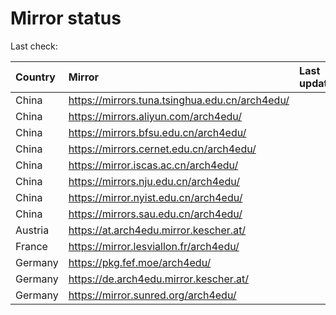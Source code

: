 <script src="./time.js"></script>
# Mirror status
Last check: <script type="text/javascript">localize(1724926944.9654286);</script>

|Country|Mirror|Last update|
|:------|:-----|:----------|
|China|https://mirrors.tuna.tsinghua.edu.cn/arch4edu/|<script type="text/javascript">localize(1724913683);</script>|
|China|https://mirrors.aliyun.com/arch4edu/|<script type="text/javascript">localize(1724870496);</script>|
|China|https://mirrors.bfsu.edu.cn/arch4edu/|<script type="text/javascript">localize(1724870496);</script>|
|China|https://mirrors.cernet.edu.cn/arch4edu/|<script type="text/javascript">localize(1724913683);</script>|
|China|https://mirror.iscas.ac.cn/arch4edu/|<script type="text/javascript">localize(1724870496);</script>|
|China|https://mirrors.nju.edu.cn/arch4edu/|<script type="text/javascript">localize(1724827285);</script>|
|China|https://mirror.nyist.edu.cn/arch4edu/|<script type="text/javascript">localize(1724870496);</script>|
|China|https://mirrors.sau.edu.cn/arch4edu/|<script type="text/javascript">localize(1724870496);</script>|
|Austria|https://at.arch4edu.mirror.kescher.at/|<script type="text/javascript">localize(1724870496);</script>|
|France|https://mirror.lesviallon.fr/arch4edu/|<script type="text/javascript">localize(1724870496);</script>|
|Germany|https://pkg.fef.moe/arch4edu/|<script type="text/javascript">localize(1724870496);</script>|
|Germany|https://de.arch4edu.mirror.kescher.at/|<script type="text/javascript">localize(1724870496);</script>|
|Germany|https://mirror.sunred.org/arch4edu/|<script type="text/javascript">localize(1724870496);</script>|

<script src="./tablefilter/tablefilter.js"></script>
<script src="./table.js"></script>
